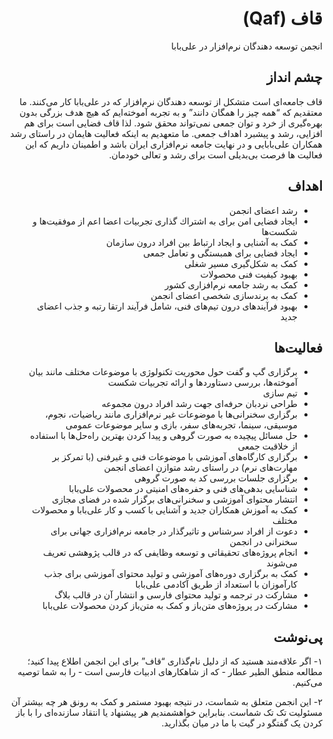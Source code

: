 <div dir="rtl">

# قاف (Qaf)
انجمن توسعه دهندگان نرم‌افزار در علی‌بابا

## چشم انداز

قاف جامعه‌ای است متشکل از توسعه دهندگان نرم‌افزار که در علی‌بابا کار می‌کنند. ما معتقدیم که “همه چیز را همگان دانند” و به تجربه آموخته‌ایم که هیچ هدف بزرگی بدون بهره‌گیری از خرد و توان جمعی نمی‌تواند محقق شود. لذا قاف فضایی است برای هم افزایی، رشد و پیشبرد اهداف جمعی. ما متعهدیم به اینکه فعالیت هایمان در راستای رشد همکاران علی‌بابایی و در نهایت جامعه نرم‌افزاری ایران باشد و اطمینان داریم که این فعالیت ها فرصت بی‌بدیلی است برای رشد و تعالی خودمان.

## اهداف

- رشد اعضای انجمن
- ايجاد فضایی امن برای به اشتراك گذاری تجربیات اعضا اعم از موفقیت‌ها و شکست‌ها
- کمک به آشنایی و ايجاد ارتباط بین افراد درون سازمان
- ايجاد فضایی برای همبستگی و تعامل جمعی
- کمک به شکل‌گیری مسیر شغلی
- بهبود کیفیت فنی محصولات
- کمک به رشد جامعه نرم‌افزاری کشور
- کمک به برندسازی شخصی اعضای انجمن
- بهبود فرآیندهای درون تیم‌های فنی، شامل فرآیند ارتقا رتبه و جذب اعضای جدید

## فعاليت‌ها

- برگزاری گپ و گفت حول محوریت تکنولوژی با موضوعات مختلف مانند بیان آموخته‌ها، بررسی دستاوردها و ارائه تجربیات شکست
- تیم سازی
- طراحی نردبان حرفه‌ای جهت رشد افراد درون مجموعه
- برگزاری سخنرانی‌ها با موضوعات غیر نرم‌افزاری مانند ریاضیات، نجوم، موسیقی، سینما، تجربه‌های سفر، بازی و سایر موضوعات عمومی
- حل مسائل پیچیده به صورت گروهی و پیدا کردن بهترین راه‌حل‌ها با استفاده از خلاقیت جمعی
- برگزاری کارگاه‌های آموزشی با موضوعات فنی و غیر‌فنی (با تمرکز بر مهارت‌های نرم) در راستای رشد متوازن اعضای انجمن
- برگزاری جلسات بررسی کد به صورت گروهی
- شناسایی بدهی‌های فنی و حفره‌های امنیتی در محصولات علی‌بابا
- انتشار محتوای آموزشی و سخنرانی‌های برگزار شده در فضای مجازی
- کمک به آموزش همکاران جدید و آشنایی با کسب و کار علی‌بابا و محصولات مختلف
- دعوت از افراد سرشناس و تاثیر‌گذار در جامعه نرم‌افزاری جهانی برای سخنرانی در انجمن
- انجام پروژه‌های تحقیقاتی و توسعه وظایفی که در قالب پژوهشی تعریف می‌شوند
- کمک به برگزاری دوره‌های آموزشی و تولید محتوای آموزشی برای جذب کارآموزان با استعداد از طریق آکادمی علی‌بابا
- مشارکت در ترجمه و تولید محتوای فارسی و انتشار آن در قالب بلاگ
- مشارکت در پروژه‌های متن‌باز و کمک به متن‌باز کردن محصولات علی‌بابا

## پی‌نوشت

۱- اگر علاقه‌مند هستید که از دلیل نام‌گذاری “قاف” برای این انجمن اطلاع پیدا کنید؛ مطالعه منطق الطیر عطار - که از شاهکارهای ادبیات فارسی است - را به شما توصیه می‌کنیم.

۲- این انجمن متعلق به شماست، در نتیجه بهبود مستمر و کمک به رونق هر چه بیشتر آن مسئولیت تک تک شماست. بنابراین خواهشمندیم هر پیشنهاد یا انتقاد سازنده‌ای را با باز کردن یک گفتگو در گیت با ما در میان بگذارید.

</div>
